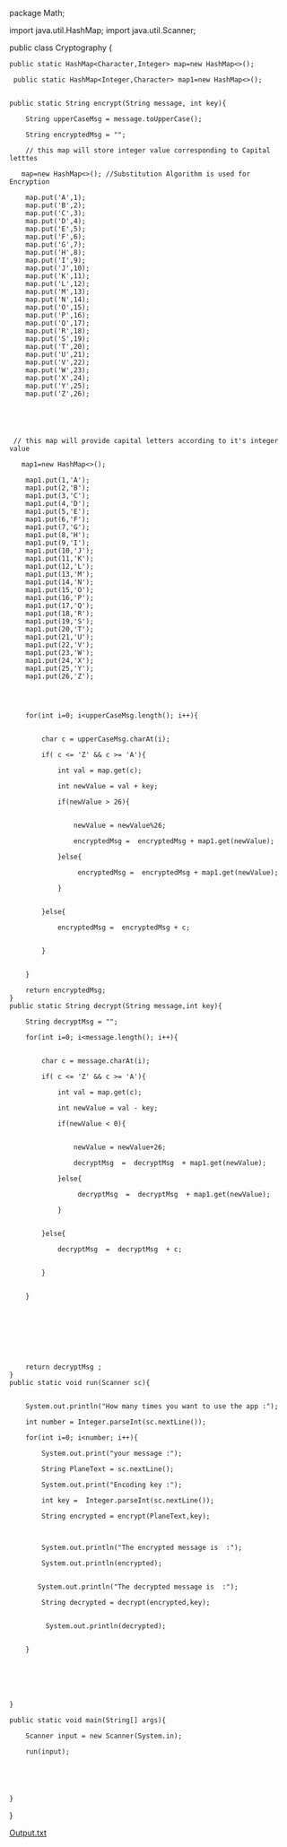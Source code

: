   


package Math;

import java.util.HashMap;
import java.util.Scanner;


public class Cryptography {
  
    public static HashMap<Character,Integer> map=new HashMap<>(); 
    
     public static HashMap<Integer,Character> map1=new HashMap<>();
    
    
    public static String encrypt(String message, int key){
        
        String upperCaseMsg = message.toUpperCase();
        
        String encryptedMsg = "";
        
		// this map will store integer value corresponding to Capital letttes

       map=new HashMap<>(); //Substitution Algorithm is used for Encryption

        map.put('A',1);
        map.put('B',2);
        map.put('C',3);
        map.put('D',4);
        map.put('E',5);
        map.put('F',6);
        map.put('G',7);
        map.put('H',8);
        map.put('I',9);
        map.put('J',10);
        map.put('K',11);
        map.put('L',12);
        map.put('M',13);
        map.put('N',14);
        map.put('O',15);
        map.put('P',16);
        map.put('Q',17);
        map.put('R',18);
        map.put('S',19); 
        map.put('T',20);
        map.put('U',21);
        map.put('V',22);
        map.put('W',23);
        map.put('X',24);
        map.put('Y',25);
        map.put('Z',26);

        
        
        
        
     // this map will provide capital letters according to it's integer value    
         
       map1=new HashMap<>();
    
        map1.put(1,'A');
        map1.put(2,'B');
        map1.put(3,'C');
        map1.put(4,'D');
        map1.put(5,'E');
        map1.put(6,'F');
        map1.put(7,'G');
        map1.put(8,'H');
        map1.put(9,'I');
        map1.put(10,'J');
        map1.put(11,'K');
        map1.put(12,'L');
        map1.put(13,'M');
        map1.put(14,'N');
        map1.put(15,'O');
        map1.put(16,'P');
        map1.put(17,'Q');
        map1.put(18,'R');
        map1.put(19,'S'); 
        map1.put(20,'T');
        map1.put(21,'U');
        map1.put(22,'V');
        map1.put(23,'W');
        map1.put(24,'X');
        map1.put(25,'Y');
        map1.put(26,'Z');
        
        
        
        
        for(int i=0; i<upperCaseMsg.length(); i++){
       
            
            char c = upperCaseMsg.charAt(i);
        
            if( c <= 'Z' && c >= 'A'){
                
                int val = map.get(c);
                
                int newValue = val + key;
                
                if(newValue > 26){
                    
                    
                    newValue = newValue%26;
                    
                    encryptedMsg =  encryptedMsg + map1.get(newValue);
                    
                }else{
                    
                     encryptedMsg =  encryptedMsg + map1.get(newValue); 
                   
                }
                
                
            }else{
                
                encryptedMsg =  encryptedMsg + c; 
                
                
            }
        
        
        }
        
        return encryptedMsg;
    }
    public static String decrypt(String message,int key){
        
        String decryptMsg = "";
        
        for(int i=0; i<message.length(); i++){
       
            
            char c = message.charAt(i);
        
            if( c <= 'Z' && c >= 'A'){
                
                int val = map.get(c);
                
                int newValue = val - key;
                
                if(newValue < 0){
                    
                    
                    newValue = newValue+26;
                    
                    decryptMsg  =  decryptMsg  + map1.get(newValue);
                    
                }else{
                    
                     decryptMsg  =  decryptMsg  + map1.get(newValue); 
                   
                }
                
                
            }else{
                
                decryptMsg  =  decryptMsg  + c; 
                
                
            }
        
        
        }
        
        
        
        
        
        
        
        
        return decryptMsg ;
    }
    public static void run(Scanner sc){
        
        
        System.out.println("How many times you want to use the app :");
        
        int number = Integer.parseInt(sc.nextLine());
        
        for(int i=0; i<number; i++){
            
            System.out.print("your message :");
            
            String PlaneText = sc.nextLine();
            
            System.out.print("Encoding key :");
            
            int key =  Integer.parseInt(sc.nextLine());
            
            String encrypted = encrypt(PlaneText,key);
            
            
            
            System.out.println("The encrypted message is  :");
            
            System.out.println(encrypted);
            
            
           System.out.println("The decrypted message is  :");
              
            String decrypted = decrypt(encrypted,key);
            
            
             System.out.println(decrypted);
            
            
        }
        
        
        
        
        
        
    }
  
    public static void main(String[] args){
        
        Scanner input = new Scanner(System.in);
        
        run(input);
        
        
        
        
        
    }
    
    
    
    
}





[Output.txt](https://github.com/sajid-123/Test2/files/6256705/Output.txt)

